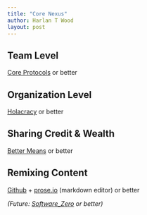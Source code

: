 ```yaml
---
title: "Core Nexus"
author: Harlan T Wood
layout: post
---
```


Team Level
----------
[Core Protocols](http://liveingreatness.com/files/core-protocols-3.03.html) or better

Organization Level
------------------
[Holacracy](http://www.holacracy.org/sites/default/files/resources/holacracy_constitution_v3.0_0.pdf) or better
    
Sharing Credit & Wealth
-----------------------
[Better Means](http://bettermeans.com/front/open_enterprise_governance_model.html) or better

Remixing Content
----------------

[Github](https://help.github.com/) + [prose.io](http://prose.io/) (markdown editor) or better

_(Future: [Software_Zero](http://enlightenedstructure.org/Software_Zero/) or better)_

